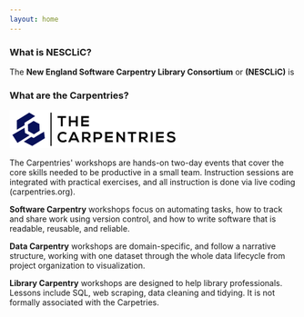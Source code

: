 ```yaml
---
layout: home
---
```


### What is NESCLiC?
The **New England Software Carpentry Library Consortium** or **(NESCLiC)** is

### What are the Carpentries?
![The Carpentries Logo](tC.png)

The Carpentries' workshops are hands-on two-day events that cover the core skills needed to be productive in a small team. Instruction sessions are integrated with practical exercises, and all instruction is done via live coding (carpentries.org).

**Software Carpentry** workshops focus on automating tasks, how to track and share work using version control, and how to write software that is readable, reusable, and reliable.

**Data Carpentry** workshops are domain-specific, and follow a narrative structure, working with one dataset through the whole data lifecycle from project organization to visualization.
 
**Library Carpentry** workshops are designed to help library professionals. Lessons include SQL, web scraping, data cleaning and tidying. It is not formally associated with the Carpetries. 
